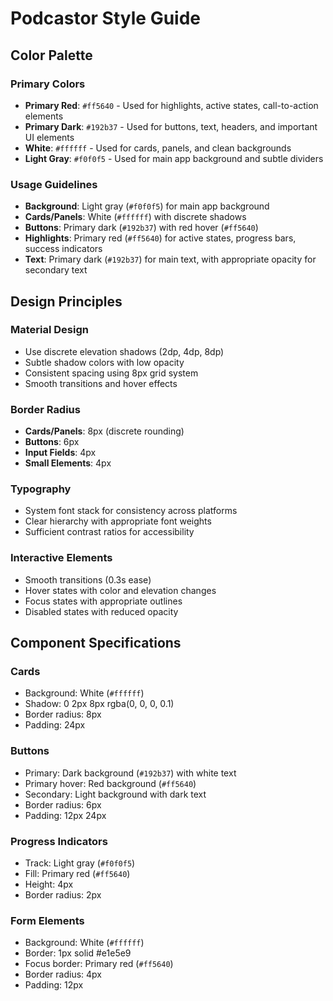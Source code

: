 # Podcastor Style Guide

## Color Palette

### Primary Colors
- **Primary Red**: `#ff5640` - Used for highlights, active states, call-to-action elements
- **Primary Dark**: `#192b37` - Used for buttons, text, headers, and important UI elements
- **White**: `#ffffff` - Used for cards, panels, and clean backgrounds
- **Light Gray**: `#f0f0f5` - Used for main app background and subtle dividers

### Usage Guidelines
- **Background**: Light gray (`#f0f0f5`) for main app background
- **Cards/Panels**: White (`#ffffff`) with discrete shadows
- **Buttons**: Primary dark (`#192b37`) with red hover (`#ff5640`)
- **Highlights**: Primary red (`#ff5640`) for active states, progress bars, success indicators
- **Text**: Primary dark (`#192b37`) for main text, with appropriate opacity for secondary text

## Design Principles

### Material Design
- Use discrete elevation shadows (2dp, 4dp, 8dp)
- Subtle shadow colors with low opacity
- Consistent spacing using 8px grid system
- Smooth transitions and hover effects

### Border Radius
- **Cards/Panels**: 8px (discrete rounding)
- **Buttons**: 6px
- **Input Fields**: 4px
- **Small Elements**: 4px

### Typography
- System font stack for consistency across platforms
- Clear hierarchy with appropriate font weights
- Sufficient contrast ratios for accessibility

### Interactive Elements
- Smooth transitions (0.3s ease)
- Hover states with color and elevation changes
- Focus states with appropriate outlines
- Disabled states with reduced opacity

## Component Specifications

### Cards
- Background: White (`#ffffff`)
- Shadow: 0 2px 8px rgba(0, 0, 0, 0.1)
- Border radius: 8px
- Padding: 24px

### Buttons
- Primary: Dark background (`#192b37`) with white text
- Primary hover: Red background (`#ff5640`)
- Secondary: Light background with dark text
- Border radius: 6px
- Padding: 12px 24px

### Progress Indicators
- Track: Light gray (`#f0f0f5`)
- Fill: Primary red (`#ff5640`)
- Height: 4px
- Border radius: 2px

### Form Elements
- Background: White (`#ffffff`)
- Border: 1px solid #e1e5e9
- Focus border: Primary red (`#ff5640`)
- Border radius: 4px
- Padding: 12px
